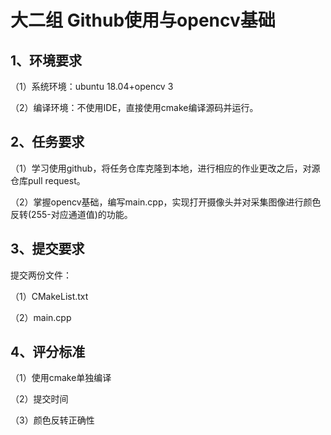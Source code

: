 # 大二组 Github使用与opencv基础

## 1、环境要求

（1）系统环境：ubuntu 18.04+opencv 3

（2）编译环境：不使用IDE，直接使用cmake编译源码并运行。

## 2、任务要求

（1）学习使用github，将任务仓库克隆到本地，进行相应的作业更改之后，对源仓库pull request。

（2）掌握opencv基础，编写main.cpp，实现打开摄像头并对采集图像进行颜色反转(255-对应通道值)的功能。

## 3、提交要求

提交两份文件：

（1）CMakeList.txt

（2）main.cpp

## 4、评分标准

（1）使用cmake单独编译

（2）提交时间

（3）颜色反转正确性

### 
